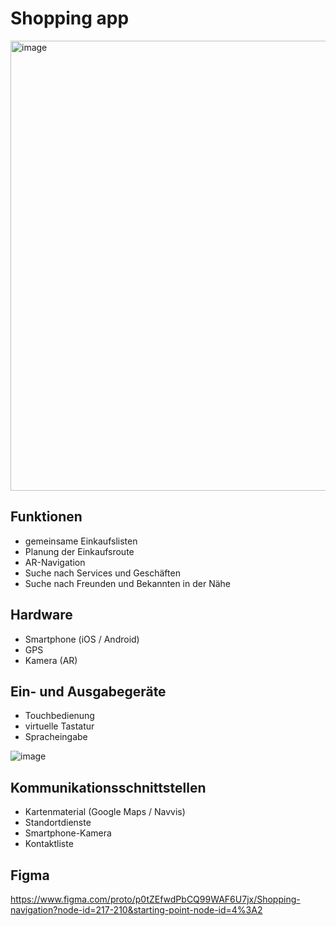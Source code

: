 # Shopping app

<img width="720" alt="image" src="https://github.com/RuanLinya/Shopping-navigation/assets/133128176/d43f7d05-0b1c-42b5-a322-22dca5431785">


## Funktionen
- gemeinsame Einkaufslisten
- Planung der Einkaufsroute
- AR-Navigation 
- Suche nach Services und Geschäften 
- Suche nach Freunden und Bekannten in der Nähe


## Hardware
- Smartphone (iOS / Android)
- GPS
- Kamera (AR)

## Ein- und Ausgabegeräte
- Touchbedienung
- virtuelle Tastatur
- Spracheingabe

![image](https://github.com/RuanLinya/Shopping-navigation/assets/133128176/1efb5f35-b54b-4d8c-9832-a30dd7b8b616)

##  Kommunikationsschnittstellen
- Kartenmaterial (Google Maps / Navvis)
- Standortdienste
- Smartphone-Kamera
- Kontaktliste

##  Figma
https://www.figma.com/proto/p0tZEfwdPbCQ99WAF6U7jx/Shopping-navigation?node-id=217-210&starting-point-node-id=4%3A2

